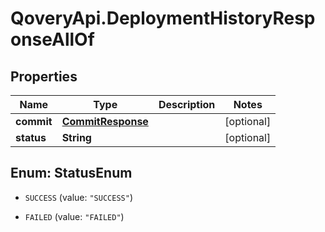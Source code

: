 # QoveryApi.DeploymentHistoryResponseAllOf

## Properties

Name | Type | Description | Notes
------------ | ------------- | ------------- | -------------
**commit** | [**CommitResponse**](CommitResponse.md) |  | [optional] 
**status** | **String** |  | [optional] 



## Enum: StatusEnum


* `SUCCESS` (value: `"SUCCESS"`)

* `FAILED` (value: `"FAILED"`)




